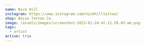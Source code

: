 ```yaml
---
name: Nick Hill
instagram: https://www.instagram.com/nickhilltattoo/
shop: Boise Tattoo Co.
image: /assets/images/screenshot-2023-01-24-at-11.59.45-am.png
tags:
  - artist
active: true
---
```

